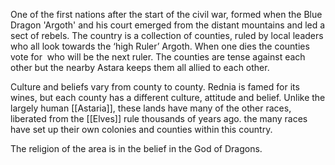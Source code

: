 One of the first nations after the start of the civil war, formed when the Blue Dragon 'Argoth' and his court emerged from the distant mountains and led a sect of rebels. The country is a collection of counties, ruled by local leaders who all look towards the ‘high Ruler’ Argoth. When one dies the counties vote for  who will be the next ruler. The counties are tense against each other but the nearby Astara keeps them all allied to each other.  
  
Culture and beliefs vary from county to county. Rednia is famed for its wines, but each county has a different culture, attitude and belief. Unlike the largely human [[Astaria]], these lands have many of the other races, liberated from the [[Elves]] rule thousands of years ago. the many races have set up their own colonies and counties within this country.

The religion of the area is in the belief in the God of Dragons. 